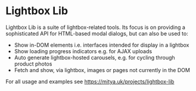 # Lightbox Lib
Lightbox Lib is a suite of lightbox-related tools. Its focus is on providing a sophisticated API for HTML-based modal dialogs, but can also be used to:

- Show in-DOM elements i.e. interfaces intended for display in a lightbox
- Show loading progress indicators e.g. for AJAX uploads
- Auto generate lightbox-hosted carousels, e.g. for cycling through product photos
- Fetch and show, via lightbox, images or pages not currently in the DOM

For all usage and examples see https://mitya.uk/projects/lightbox-lib

